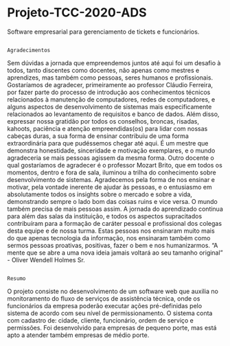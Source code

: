 # Projeto-TCC-2020-ADS
Software empresarial para gerenciamento de tickets e funcionários.


                                                                                 Agradecimentos

Sem dúvidas a jornada que empreendemos juntos até aqui foi um desafio à todos, tanto discentes como docentes, não apenas como mestres e aprendizes, mas também como pessoas, seres humanos e profissionais.
Gostaríamos de agradecer, primeiramente ao professor Cláudio Ferreira, por fazer parte do processo de introdução aos conhecimentos técnicos relacionados à manutenção de computadores, redes de computadores, e alguns aspectos de desenvolvimento de sistemas mais especificamente relacionados ao levantamento de requisitos e banco de dados. Além disso, expressar nossa gratidão por todos os conselhos, broncas, risadas, kahoots, paciência e atenção empreendidas(os) para lidar com nossas cabeças duras, a sua forma de ensinar contribuiu de uma forma extraordinária para que pudéssemos chegar até aqui. É um mestre que demonstra honestidade, sinceridade e motivação exemplares, e o mundo agradeceria se mais pessoas agissem da mesma forma.
Outro docente o qual gostaríamos de agradecer é o professor Mozart Brito, que em todos os momentos, dentro e fora de sala, iluminou a trilha do conhecimento sobre desenvolvimento de sistemas. Agradecemos pela forma de nos ensinar e motivar, pela vontade inerente de ajudar às pessoas, e o entusiasmo em absolutamente todos os insights sobre o mercado e sobre a vida, demonstrando sempre o lado bom das coisas ruins e vice versa. O mundo também precisa de mais pessoas assim.
A jornada do aprendizado continua para além das salas da instituição, e todos os aspectos supracitados contribuíram para a formação de caráter pessoal e profissional dos colegas desta equipe e de nossa turma. Estas pessoas nos ensinaram muito mais do que apenas tecnologia da informação, nos ensinaram também como sermos pessoas proativas, positivas, fazer o bem e nos humanizarmos. 
“A mente que se abre a uma nova ideia jamais voltará ao seu tamanho original” - Oliver Wendell Holmes Sr.  


                                                                                      Resumo

O projeto consiste no desenvolvimento de um software web que auxilia no monitoramento do fluxo de serviços de assistência técnica, onde os funcionários da empresa poderão executar ações pré-definidas pelo sistema de acordo com seu nível de permissionamento.
 O sistema conta com cadastro de: cidade, cliente, funcionário, ordem de serviço e permissões.
Foi desenvolvido para empresas de pequeno porte, mas está apto a atender também empresas de médio porte.  
